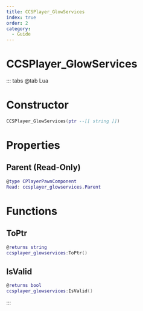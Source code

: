 ```yaml
---
title: CCSPlayer_GlowServices
index: true
order: 2
category:
  - Guide
---
```


# CCSPlayer_GlowServices

::: tabs
@tab Lua
# Constructor
```lua
CCSPlayer_GlowServices(ptr --[[ string ]])
```
# Properties
## Parent (Read-Only)
```lua
@type CPlayerPawnComponent
Read: ccsplayer_glowservices.Parent
```
# Functions
## ToPtr
```lua
@returns string
ccsplayer_glowservices:ToPtr()
```
## IsValid
```lua
@returns bool
ccsplayer_glowservices:IsValid()
```

:::